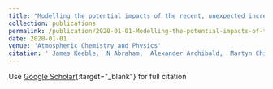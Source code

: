 ```yaml
---
title: "Modelling the potential impacts of the recent, unexpected increase in CFC-11 emissions on total column ozone recovery"
collection: publications
permalink: /publication/2020-01-01-Modelling-the-potential-impacts-of-the-recent-unexpected-increase-in-CFC-11-emissions-on-total-column-ozone-recovery
date: 2020-01-01
venue: 'Atmospheric Chemistry and Physics'
citation: ' James Keeble,  N Abraham,  Alexander Archibald,  Martyn Chipperfield,  Sandip Dhomse,  Paul Griffiths,  John Pyle, &quot;Modelling the potential impacts of the recent, unexpected increase in CFC-11 emissions on total column ozone recovery.&quot; Atmospheric Chemistry and Physics, 2020.'
---
```

Use [Google Scholar](https://scholar.google.com/scholar?q=Modelling+the+potential+impacts+of+the+recent,+unexpected+increase+in+CFC+11+emissions+on+total+column+ozone+recovery){:target="_blank"} for full citation